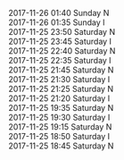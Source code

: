 2017-11-26 01:40 Sunday  N  
2017-11-26 01:35 Sunday  I  
2017-11-25 23:50 Saturday  N  
2017-11-25 23:45 Saturday  I  
2017-11-25 22:40 Saturday  N  
2017-11-25 22:35 Saturday  I  
2017-11-25 21:45 Saturday  N  
2017-11-25 21:30 Saturday  I  
2017-11-25 21:25 Saturday  N  
2017-11-25 21:20 Saturday  I  
2017-11-25 19:35 Saturday  N  
2017-11-25 19:30 Saturday  I  
2017-11-25 19:15 Saturday  N  
2017-11-25 18:50 Saturday  I  
2017-11-25 18:45 Saturday  N  

